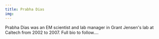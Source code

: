 ```yaml
---
title: Prabha Dias
img: 
---
```


Prabha Dias was an EM scientist and lab manager in Grant Jensen's lab at Caltech from 2002 to 2007. Full bio to follow....
